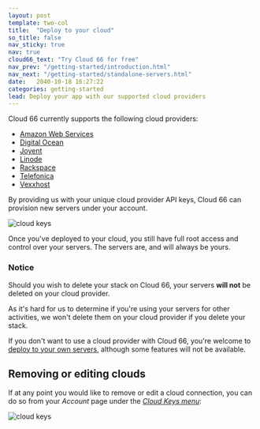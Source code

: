 ```yaml
---
layout: post
template: two-col
title:  "Deploy to your cloud"
so_title: false
nav_sticky: true
nav: true
cloud66_text: "Try Cloud 66 for free"
nav_prev: "/getting-started/introduction.html"
nav_next: "/getting-started/standalone-servers.html"
date:   2040-10-18 16:27:22
categories: getting-started
lead: Deploy your app with our supported cloud providers
---
```


Cloud 66 currently supports the following cloud providers:

<ul>
    <li><a href="/cloud-providers/cloud-aws.html" target="_blank">Amazon Web Services</a></li>
    <li><a href="/cloud-providers/cloud-do.html" target="_blank">Digital Ocean</a></li>
    <li><a href="/cloud-providers/cloud-joyent.html" target="_blank">Joyent</a></li>
    <li><a href="/cloud-providers/cloud-linode.html" target="_blank">Linode</a></li>
    <li><a href="/cloud-providers/cloud-rackspace.html" target="_blank">Rackspace</a></li>
    <li><a href="/cloud-providers/cloud-telefonica.html" target="_blank">Telefonica</a></li>
    <li><a href="/cloud-providers/cloud-vexxhost.html" target="_blank">Vexxhost</a></li>
</ul>

By providing us with your unique cloud provider API keys, Cloud 66 can provision new servers under your account.

![cloud keys](http://cdn.cloud66.com.s3.amazonaws.com/images/help/cloud_connect.png)

Once you've deployed to your cloud, you still have full root access and control over your servers. The servers are, and will always be yours.

<div class="notice notice-warning">
    <h3>Notice</h3>
    <p>Should you wish to delete your stack on Cloud 66, your servers <b>will not</b> be deleted on your cloud provider.</p>
</div>

As it's hard for us to determine if you're using your servers for other activities, we won't delete them on your cloud provider if you delete your stack.

If you don't want to use a cloud provider with Cloud 66, you're welcome to [deploy to your own servers](/getting-started/standalone-servers.html), although some features will not be available.

<h2 id="remove">Removing or editing clouds</h2>

If at any point you would like to remove or edit a cloud connection, you can do so from your <i>Account</i> page under the <a href="https://www.cloud66.com/clouds" target="_blank"><i>Cloud Keys menu</i></a>:

![cloud keys](http://cdn.cloud66.com.s3.amazonaws.com/images/help/cloud_keys.png)



